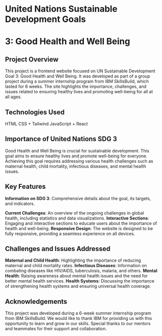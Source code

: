 # United Nations Sustainable Development Goals 
# 3: Good Health and Well Being

## Project Overview
This project is a frontend website focused on UN Sustainable Development Goal 3: Good Health and Well Being. It was developed as part of a group project during a summer internship program from IBM SkillsBuild, which lasted for 6 weeks. The site highlights the importance, challenges, and issues related to ensuring healthy lives and promoting well-being for all at all ages.

## Technologies Used
HTML
CSS + Tailwind
JavaScript + React

## Importance of United Nations SDG 3
Good Health and Well Being is crucial for sustainable development. This goal aims to ensure healthy lives and promote well-being for everyone. Achieving this goal requires addressing various health challenges such as maternal health, child mortality, infectious diseases, and mental health issues.

## Key Features
**Information on SDG 3**: Comprehensive details about the goal, its targets, and indicators.

**Current Challenges**: An overview of the ongoing challenges in global health, including statistics and data visualizations.
**Interactive Sections**: Engaging and interactive sections to educate users about the importance of health and well-being.
**Responsive Design**: The website is designed to be fully responsive, providing a seamless experience on all devices.

## Challenges and Issues Addressed
**Maternal and Child Health**: Highlighting the importance of reducing maternal and child mortality rates.
**Infectious Diseases**: Information on combating diseases like HIV/AIDS, tuberculosis, malaria, and others.
**Mental Health**: Raising awareness about mental health issues and the need for better mental health services.
**Health Systems**: Discussing the importance of strengthening health systems and ensuring universal health coverage.

## Acknowledgements
This project was developed during a 6-week summer internship program from IBM SkillsBuild. We would like to thank IBM for providing us with this opportunity to learn and grow in our skills. Special thanks to our mentors and teammates for their support and collaboration.
